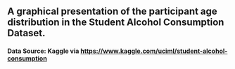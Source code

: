 ## A graphical presentation of the participant age distribution in the Student Alcohol Consumption Dataset.


#### Data Source: Kaggle via <https://www.kaggle.com/uciml/student-alcohol-consumption>
